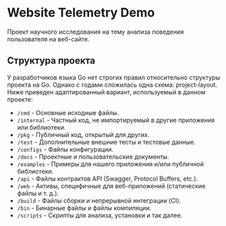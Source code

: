 # Website Telemetry Demo

Проект научного исследования на тему анализа поведения пользователя на веб-сайте.

## Структура проекта

У разработчиков языка Go нет строгих правил относительно структуры проекта на Go. Однако с годами сложилась одна
схема: project-layout.
Ниже приведен адаптированный вариант, используемый в данном проекте:

* `/cmd` - Основные исходные файлы.
* `/internal` - Частный код, не импортируемый в другие приложения или библиотеки.
* `/pkg` - Публичный код, открытый для других.
* `/test` - Дополнительные внешние тесты и тестовые данные.
* `/configs` - Файлы конфигурации.
* `/docs` - Проектные и пользовательские документы.
* `/examples` - Примеры для нашего приложения и/или публичной библиотеки.
* `/api` - Файлы контрактов API (Swagger, Protocol Buffers, etc.).
* `/web` - Активы, специфичные для веб-приложений (статические файлы и т. д.).
* `/build` - Файлы сборки и непрерывной интеграции (CI).
* `/bin` - Бинарные файлы и файлы компиляции.
* `/scripts` - Скрипты для анализа, установки и так далее.